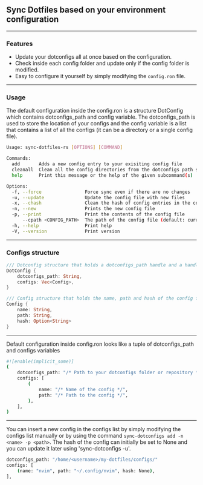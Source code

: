 ## Sync Dotfiles based on your environment configuration
---

### Features
- Update your dotconfigs all at once based on the configuration.
- Check inside each config folder and update only if the config folder is modified.
- Easy to configure it yourself by simply modifying the `config.ron` file.
---

### Usage
The default configuration inside the config.ron is a structure DotConfig which contains dotconfigs_path and config variable.
The dotconfigs_path is used to store the location of your configs and the config variable is a list that contains a list of all the configs (it can be a directory or a single config file).

```bash
Usage: sync-dotfiles-rs [OPTIONS] [COMMAND]

Commands:
  add       Adds a new config entry to your exisiting config file
  cleanall  Clean all the config directories from the dotconfigs path specified in the config file
  help      Print this message or the help of the given subcommand(s)

Options:
  -f, --force                Force sync even if there are no changes
  -u, --update               Update the config file with new files
  -x, --chash                Clean the hash of config entries in the config file
  -n, --new                  Prints the new config file
  -p, --print                Print the contents of the config file
      --cpath <CONFIG_PATH>  The path of the config file (default: current_dir/config.ron)
  -h, --help                 Print help
  -V, --version              Print version
```
___

### Configs structure

```rust
/// Dotconfig structure that holds a dotconfigs_path handle and a handle to a list of configs
DotConfig {
    dotconfigs_path: String,
    configs: Vec<Config>,
}

/// Config structure that holds the name, path and hash of the config folder/file
Config {
    name: String,
    path: String,
    hash: Option<String>
}
```
---

Default configuration inside config.ron looks like a tuple of dotconfigs_path and configs variables
```bash
#![enable(implicit_some)]
(
    dotconfigs_path: "/* Path to your dotconfigs folder or repository */",
    configs: [
        (
            name: "/* Name of the config */",
            path: "/* Path to the config */",
        ),
    ],
)
```
---

You can insert a new config in the configs list by simply modifying the configs list manually or by using the command `sync-dotconfigs add -n <name> -p <path>`.
The hash of the config can initially be set to None and you can update it later using 'sync-dotconfigs -u'.
```bash
dotconfigs_path: "/home/<username>/my-dotfiles/configs/"
configs: [
    (name: "nvim", path: "~/.config/nvim", hash: None),
],
```

